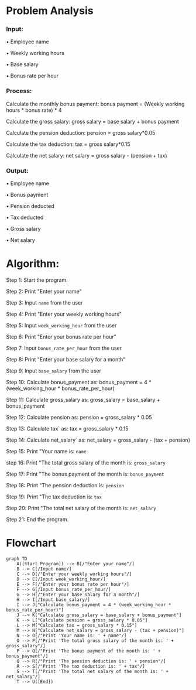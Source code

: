 # Problem Analysis

### Input:
• Employee name

• Weekly working hours

• Base salary

• Bonus rate per hour

### Process:

Calculate the monthly bonus payment: bonus payment = (Weekly working hours * bonus rate) * 4

Calculate the gross salary: gross salary = base salary + bonus payment

Calculate the pension deduction: pension = gross salary*0.05

Calculate the tax deduction: tax = gross salary*0.15

Calculate the net salary: net salary = gross salary - (pension + tax)

### Output:

• Employee name

• Bonus payment

• Pension deducted

• Tax deducted

• Gross salary

• Net salary

# Algorithm:

Step 1: Start the program.

Step 2: Print "Enter your name"

Step 3: Input `name` from the user

Step 4: Print "Enter your weekly working hours"

Step 5: Input `week_working_hour` from the user

Step 6: Print "Enter your bonus rate per hour"

Step 7: Input `bonus_rate_per_hour` from the user

Step 8: Print "Enter your base salary for a month"

Step 9: Input `base_salary` from the user

Step 10: Calculate bonus_payment as: bonus_payment = 4 * (week_working_hour * bonus_rate_per_hour)

Step 11: Calculate gross_salary as: gross_salary = base_salary + bonus_payment

Step 12: Calculate pension as: pension = gross_salary * 0.05

Step 13: Calculate tax` as: tax = gross_salary * 0.15

Step 14: Calculate net_salary` as: net_salary = gross_salary - (tax + pension)

Step 15: Print "Your name is:  `name`

step 16: Print "The total gross salary of the month is:  `gross_salary`

Step 17: Print "The bonus payment of the month is:  `bonus_payment`

Step 18: Print "The pension deduction is:  `pension`

Step 19: Print "The tax deduction is: `tax`

Step 20: Print "The total net salary of the month is: `net_salary`

Step 21: End the program.

# Flowchart

``` mermaid
graph TD
    A([Start Program]) --> B[/"Enter your name"/]
    B --> C[/Input name/]
    C --> D[/"Enter your weekly working hours"/]
    D --> E[/Input week_working_hour/]
    E --> F[/"Enter your bonus rate per hour"/]
    F --> G[/Input bonus_rate_per_hour/]
    G --> H[/"Enter your base salary for a month"/]
    H --> I[/Input base_salary/]
    I --> J["Calculate bonus_payment = 4 * (week_working_hour * bonus_rate_per_hour)"]
    J --> K["Calculate gross_salary = base_salary + bonus_payment"]
    K --> L["Calculate pension = gross_salary * 0.05"]
    L --> M["Calculate tax = gross_salary * 0.15"]
    M --> N["Calculate net_salary = gross_salary - (tax + pension)"]
    N --> O[/"Print 'Your name is: ' + name"/]
    O --> P[/"Print 'The total gross salary of the month is: ' + gross_salary"/]
    P --> Q[/"Print 'The bonus payment of the month is: ' + bonus_payment"/]
    Q --> R[/"Print 'The pension deduction is: ' + pension"/]
    R --> S[/"Print 'The tax deduction is: ' + tax"/]
    S --> T[/"Print 'The total net salary of the month is: ' + net_salary"/]
    T --> U([End])
